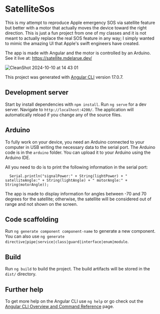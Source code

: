 # SatelliteSos

This is my attempt to reproduce Apple emergency SOS via satellite feature but better with a motor that actually moves the device toward the right direction. This is just a fun project from one of my classes and it is not meant to actually replace the real SOS feature in any way; I simply wanted to mimic the amazing UI that Apple's swift engineers have created.

The app is made with Angular and the motor is controlled by an Arduino.
See it live at: https://satellite.mdelarue.dev/

![CleanShot 2024-10-10 at 14 43 01](https://github.com/user-attachments/assets/5de91f54-883d-4832-8b76-ad9956754d8c)


This project was generated with [Angular CLI](https://github.com/angular/angular-cli) version 17.0.7.

## Development server

Start by install dependencies with `npm install`.
Run `ng serve` for a dev server. Navigate to `http://localhost:4200/`. The application will automatically reload if you change any of the source files.

## Arduino
To fully work on your device, you need an Arduino connected to your computer in USB writing the necessary data to the serial port. The Arduino code is in the `arduino` folder. You can upload it to your Arduino using the Arduino IDE.

All you need to do is to print the following information in the serial port:
```
  Serial.println("signalPower:" + String(lightPower) + " satelliteAngle:" + String(lightAngle) + " motorAngle:" + String(motorAngle));
```

The app is made to display information for angles between -70 and 70 degrees for the satellite; otherwise, the satellite will be considered out of range and not shown on the screen.

## Code scaffolding

Run `ng generate component component-name` to generate a new component. You can also use `ng generate directive|pipe|service|class|guard|interface|enum|module`.

## Build

Run `ng build` to build the project. The build artifacts will be stored in the `dist/` directory.

## Further help

To get more help on the Angular CLI use `ng help` or go check out the [Angular CLI Overview and Command Reference](https://angular.io/cli) page.
